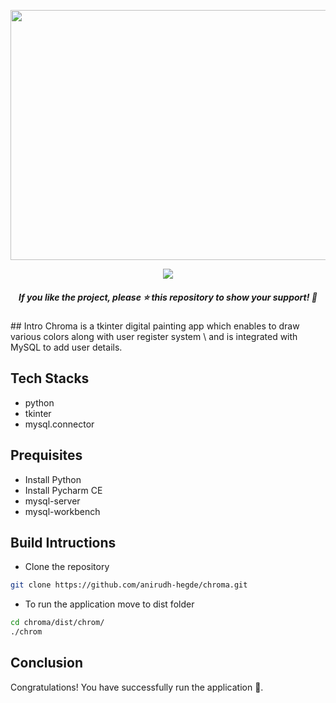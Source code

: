 <p style="text-align:center;" align="center">
  <img src="https://github.com/anirudh-hegde/chroma/assets/105560839/b778175a-404f-44c9-bb5e-167ba4c85c1d" width="700px" height="400px">
</p>
<p style="text-align:center;" align="center">
<a href="https://github.com/anirudh-hegde/chroma/blob/master/LICENSE" alt="LICENSE">
    <img src="https://img.shields.io/github/license/anirudh-hegde/chroma?color=brightgreen" />
</a>
</p>
<h5><p align="center"><i>If you like the project, please ⭐ this repository to show your support! 🤩</i></p></h5>
## Intro
Chroma is a tkinter digital painting app which enables to draw various colors along with user register system \
and is integrated with MySQL to add user details.

## Tech Stacks
- python
- tkinter
- mysql.connector

## Prequisites
- Install Python
- Install Pycharm CE
- mysql-server
- mysql-workbench
  
## Build Intructions 
- Clone the repository
```sh
git clone https://github.com/anirudh-hegde/chroma.git
```
- To run the application move  to dist folder
```sh
cd chroma/dist/chrom/
./chrom
```

## Conclusion
Congratulations! You have successfully run the application 🚀️.
